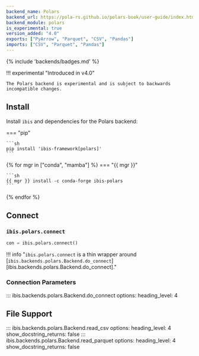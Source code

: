 ```yaml
---
backend_name: Polars
backend_url: https://pola-rs.github.io/polars-book/user-guide/index.html
backend_module: polars
is_experimental: true
version_added: "4.0"
exports: ["PyArrow", "Parquet", "CSV", "Pandas"]
imports: ["CSV", "Parquet", "Pandas"]
---
```


{% include 'backends/badges.md' %}

!!! experimental "Introduced in v4.0"

    The Polars backend is experimental and is subject to backwards incompatible changes.

## Install

Install `ibis` and dependencies for the Polars backend:

=== "pip"

    ```sh
    pip install 'ibis-framework[polars]'
    ```

{% for mgr in ["conda", "mamba"] %}
=== "{{ mgr }}"

    ```sh
    {{ mgr }} install -c conda-forge ibis-polars
    ```

{% endfor %}

## Connect

### `ibis.polars.connect`

```python
con = ibis.polars.connect()
```

<!-- prettier-ignore-start -->
!!! info "`ibis.polars.connect` is a thin wrapper around [`ibis.backends.polars.Backend.do_connect`][ibis.backends.polars.Backend.do_connect]."
<!-- prettier-ignore-end -->

### Connection Parameters

<!-- prettier-ignore-start -->
::: ibis.backends.polars.Backend.do_connect
    options:
      heading_level: 4
<!-- prettier-ignore-end -->

## File Support

<!-- prettier-ignore-start -->
::: ibis.backends.polars.Backend.read_csv
    options:
      heading_level: 4
      show_docstring_returns: false
::: ibis.backends.polars.Backend.read_parquet
    options:
      heading_level: 4
      show_docstring_returns: false
<!-- prettier-ignore-end -->

